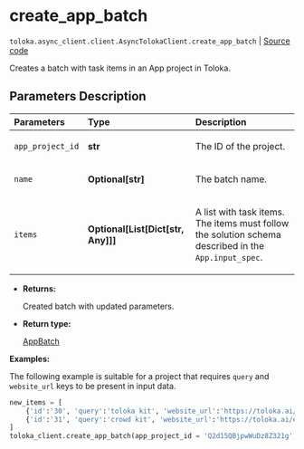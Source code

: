 # create_app_batch
`toloka.async_client.client.AsyncTolokaClient.create_app_batch` | [Source code](https://github.com/Toloka/toloka-kit/blob/v1.2.0/src/client/__init__.py#L0)

Creates a batch with task items in an App project in Toloka.

## Parameters Description

| Parameters | Type | Description |
| :----------| :----| :-----------|
`app_project_id`|**str**|<p>The ID of the project.</p>
`name`|**Optional\[str\]**|<p>The batch name.</p>
`items`|**Optional\[List\[Dict\[str, Any\]\]\]**|<p>A list with task items. The items must follow the solution schema described in the `App.input_spec`.</p>

* **Returns:**

  Created batch with updated parameters.

* **Return type:**

  [AppBatch](toloka.client.app.AppBatch.md)

**Examples:**

The following example is suitable for a project
that requires `query` and `website_url` keys to be present in input data.

```python
new_items = [
    {'id':'30', 'query':'toloka kit', 'website_url':'https://toloka.ai/en/docs/toloka-kit'},
    {'id':'31', 'query':'crowd kit', 'website_url':'https://toloka.ai/en/docs/crowd-kit'}
]
toloka_client.create_app_batch(app_project_id = 'Q2d15QBjpwWuDz8Z321g', items = new_items)
```

